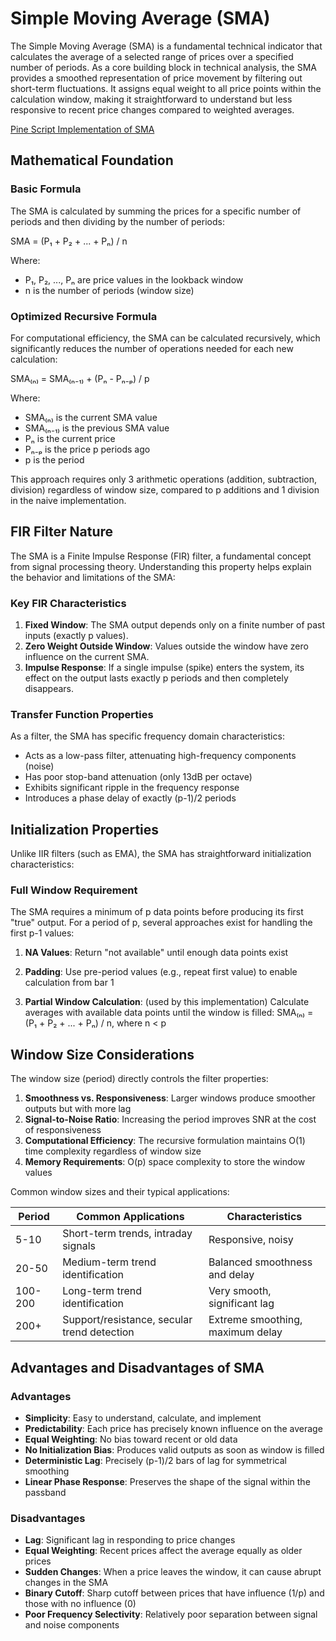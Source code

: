 # Simple Moving Average (SMA)

The Simple Moving Average (SMA) is a fundamental technical indicator that calculates the average of a selected range of prices over a specified number of periods. As a core building block in technical analysis, the SMA provides a smoothed representation of price movement by filtering out short-term fluctuations. It assigns equal weight to all price points within the calculation window, making it straightforward to understand but less responsive to recent price changes compared to weighted averages.

[Pine Script Implementation of SMA](https://github.com/mihakralj/pinescript/blob/main/indicators/trends/sma.pine)

## Mathematical Foundation

### Basic Formula

The SMA is calculated by summing the prices for a specific number of periods and then dividing by the number of periods:

SMA = (P₁ + P₂ + ... + Pₙ) / n

Where:
- P₁, P₂, ..., Pₙ are price values in the lookback window
- n is the number of periods (window size)

### Optimized Recursive Formula

For computational efficiency, the SMA can be calculated recursively, which significantly reduces the number of operations needed for each new calculation:

SMA₍ₙ₎ = SMA₍ₙ₋₁₎ + (Pₙ - Pₙ₋ₚ) / p

Where:
- SMA₍ₙ₎ is the current SMA value
- SMA₍ₙ₋₁₎ is the previous SMA value
- Pₙ is the current price
- Pₙ₋ₚ is the price p periods ago
- p is the period

This approach requires only 3 arithmetic operations (addition, subtraction, division) regardless of window size, compared to p additions and 1 division in the naive implementation.

## FIR Filter Nature

The SMA is a Finite Impulse Response (FIR) filter, a fundamental concept from signal processing theory. Understanding this property helps explain the behavior and limitations of the SMA:

### Key FIR Characteristics

1. **Fixed Window**: The SMA output depends only on a finite number of past inputs (exactly p values).
2. **Zero Weight Outside Window**: Values outside the window have zero influence on the current SMA.
3. **Impulse Response**: If a single impulse (spike) enters the system, its effect on the output lasts exactly p periods and then completely disappears.

### Transfer Function Properties

As a filter, the SMA has specific frequency domain characteristics:
- Acts as a low-pass filter, attenuating high-frequency components (noise)
- Has poor stop-band attenuation (only 13dB per octave)
- Exhibits significant ripple in the frequency response
- Introduces a phase delay of exactly (p-1)/2 periods

## Initialization Properties

Unlike IIR filters (such as EMA), the SMA has straightforward initialization characteristics:

### Full Window Requirement

The SMA requires a minimum of p data points before producing its first "true" output. For a period of p, several approaches exist for handling the first p-1 values:

1. **NA Values**: Return "not available" until enough data points exist

2. **Padding**: Use pre-period values (e.g., repeat first value) to enable calculation from bar 1

3. **Partial Window Calculation**: (used by this implementation) Calculate averages with available data points until the window is filled:
SMA₍ₙ₎ = (P₁ + P₂ + ... + Pₙ) / n, where n < p

## Window Size Considerations

The window size (period) directly controls the filter properties:

1. **Smoothness vs. Responsiveness**: Larger windows produce smoother outputs but with more lag
2. **Signal-to-Noise Ratio**: Increasing the period improves SNR at the cost of responsiveness
3. **Computational Efficiency**: The recursive formulation maintains O(1) time complexity regardless of window size
4. **Memory Requirements**: O(p) space complexity to store the window values

Common window sizes and their typical applications:

| Period | Common Applications                            | Characteristics                     |
|--------|------------------------------------------------|-------------------------------------|
| 5-10   | Short-term trends, intraday signals            | Responsive, noisy                   |
| 20-50  | Medium-term trend identification               | Balanced smoothness and delay       |
| 100-200| Long-term trend identification                 | Very smooth, significant lag        |
| 200+   | Support/resistance, secular trend detection    | Extreme smoothing, maximum delay    |

## Advantages and Disadvantages of SMA

### Advantages

- **Simplicity**: Easy to understand, calculate, and implement
- **Predictability**: Each price has precisely known influence on the average
- **Equal Weighting**: No bias toward recent or old data
- **No Initialization Bias**: Produces valid outputs as soon as window is filled
- **Deterministic Lag**: Precisely (p-1)/2 bars of lag for symmetrical smoothing
- **Linear Phase Response**: Preserves the shape of the signal within the passband

### Disadvantages

- **Lag**: Significant lag in responding to price changes
- **Equal Weighting**: Recent prices affect the average equally as older prices
- **Sudden Changes**: When a price leaves the window, it can cause abrupt changes in the SMA
- **Binary Cutoff**: Sharp cutoff between prices that have influence (1/p) and those with no influence (0)
- **Poor Frequency Selectivity**: Relatively poor separation between signal and noise components
